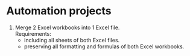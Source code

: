 # Automation projects 

1. Merge 2 Excel workbooks into 1 Excel file.\
    Requirements:
     - including all sheets of both Excel files.
     - preserving all formatting and formulas of both Excel workbooks.



